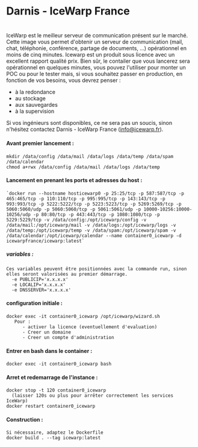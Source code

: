 # Darnis - IceWarp France <h1>

IceWarp est le meilleur serveur de communication présent sur le marché.
Cette image vous permet d'obtenir un serveur de communication (mail, chat, téléphonie, conférence, partage de documents, ...) opérationnel en moins de cinq minutes.
Icewarp est un produit sous licence avec un excellent rapport qualité prix.
Bien sûr, le contailer que vous lancerez sera opérationnel en quelques minutes, vous pouvez l'utiliser pour monter un POC ou pour le tester mais, si vous souhaitez passer en production, en fonction de vos besoins, vous devrez penser :
* à la redondance
* au stockage
* aux sauvegardes
* à la supervision

Si vos ingénieurs sont disponibles, ce ne sera pas un soucis, sinon n'hésitez contactez Darnis - IceWarp France (info@icewarp.fr).

#### Avant premier lancement :<h4>
    mkdir /data/config /data/mail /data/logs /data/temp /data/spam /data/calendar
    chmod a+rwx /data/config /data/mail /data/logs /data/temp

#### Lancement en prenant les ports et adresses du host :<h4>
    `docker run --hostname hosticewarp0 -p 25:25/tcp -p 587:587/tcp -p 465:465/tcp -p 110:110/tcp -p 995:995/tcp -p 143:143/tcp -p 993:993/tcp -p 5222:5222/tcp -p 5223:5223/tcp -p 5269:5269/tcp -p 5060:5060/udp -p 5060:5060/tcp -p 5061:5061/udp -p 10000-10256:10000-10256/udp -p 80:80/tcp -p 443:443/tcp -p 1080:1080/tcp -p 5229:5229/tcp -v /data/config:/opt/icewarp/config -v /data/mail:/opt/icewarp/mail -v /data/logs:/opt/icewarp/logs -v /data/temp:/opt/icewarp/temp -v /data/spam:/opt/icewarp/spam -v /data/calendar:/opt/icewarp/calendar --name container0_icewarp -d icewarpfrance/icewarp:latest`

##### variables :<h5>
    Ces variables peuvent être positionnées avec la commande run, sinon elles seront valorisées au premier démarrage.
      -e PUBLICIP='x.x.x.x'
      -e LOCALIP='x.x.x.x'
      -e DNSSERVER='x.x.x.x'

#### configuration initiale :<h4>
    docker exec -it container0_icewarp /opt/icewarp/wizard.sh
       Pour :
          - activer la licence (eventuellement d'evaluation)
          - Creer un domaine
          - Creer un compte d'administration

#### Entrer en bash dans le container :<h4>
    docker exec -it container0_icewarp bash

#### Arret et redemarrage de l'instance :<h4>
    docker stop -t 120 container0_icewarp
      (laisser 120s ou plus pour arrêter correctement les services IceWarp)
    docker restart container0_icewarp

#### Construction :<h4>
    Si nécessaire, adaptez le Dockerfile
    docker build . --tag icewarp:latest
